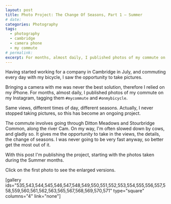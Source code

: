 ```yaml
---
layout: post
title: Photo Project: The Change Of Seasons, Part 1 – Summer
# date:
categories: Photography
tags:
  - photography
  - cambridge
  - camera phone
  - my commute
# permalink:
excerpt: For months, almost daily, I published photos of my commute on my Instagram account. I wanted to have a recollection of the views, always the same but always changing. This is an ongoing project, tracking the change of seasons. It starts with Summer.
---
```

Having started working for a company in Cambridge in July, and commuting every day with my bicycle, I saw the opportunity to take pictures.

Bringing a camera with me was never the best solution, therefore I relied on my iPhone. For months, almost daily, I published photos of my commute on my Instagram, tagging them `#mycommute` and `#onmybicycle`.

Same views, different times of day, different seasons. Actually, I never stopped taking pictures, so this has become an ongoing project.

The commute involves going through Ditton Meadows and Stourbridge Common, along the river Cam. On my way, I'm often slowed down by cows, and gladly so. It gives me the opportunity to take in the views, the details, the change of seasons. I was never going to be very fast anyway, so better get the most out of it.

With this post I'm publishing the project, starting with the photos taken during the Summer months.

Click on the first photo to see the enlarged versions.

<!-- =================== CHECK THE FOLLOWING GALLERY! -->

[gallery ids="535,543,544,545,546,547,548,549,550,551,552,553,554,555,556,557,558,559,560,561,562,563,565,567,568,569,570,571" type="square" columns="4" link="none"]